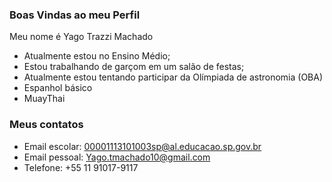 ### Boas Vindas ao meu Perfil

Meu nome é Yago Trazzi Machado

- Atualmente estou no Ensino Médio;
 - Estou trabalhando de garçom em um salão de festas;
- Atualmente estou tentando participar da Olímpiada de astronomia (OBA)
- Espanhol básico
- MuayThai
### Meus contatos

- Email escolar: 00001113101003sp@al.educacao.sp.gov.br
- Email pessoal: Yago.tmachado10@gmail.com
- Telefone: +55 11 91017-9117
